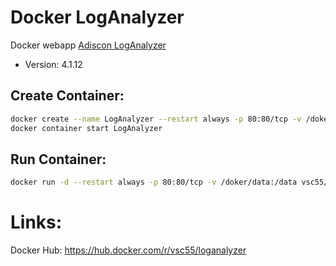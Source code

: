# Docker LogAnalyzer
Docker webapp [Adiscon LogAnalyzer](https://loganalyzer.adiscon.com/)
* Version: 4.1.12

## Create Container:
```bash
docker create --name LogAnalyzer --restart always -p 80:80/tcp -v /doker/data:/data vsc55/loganalyzer:latest
docker container start LogAnalyzer
```

## Run Container:
```bash
docker run -d --restart always -p 80:80/tcp -v /doker/data:/data vsc55/loganalyzer:latest
```

# Links:
Docker Hub: https://hub.docker.com/r/vsc55/loganalyzer

